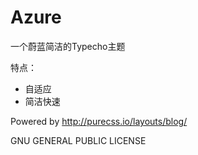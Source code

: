 ﻿Azure
=========
一个蔚蓝简洁的Typecho主题

特点：

- 自适应
- 简洁快速

Powered by http://purecss.io/layouts/blog/

GNU GENERAL PUBLIC LICENSE
